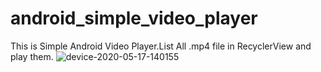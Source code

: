 # android_simple_video_player
This is Simple Android Video Player.List All .mp4 file in RecyclerView and play them.
![device-2020-05-17-140155](https://user-images.githubusercontent.com/50645184/82140174-2f300e80-9847-11ea-8c2e-5b1c4c2feb50.png)
